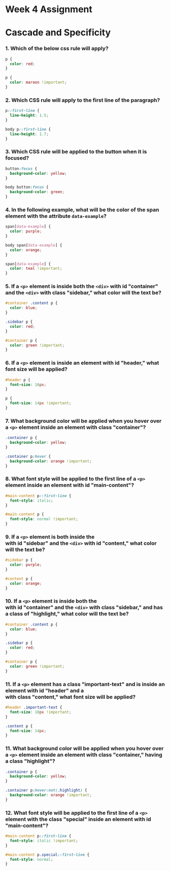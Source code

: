 # Week 4 Assignment

# Cascade and Specificity

### 1. Which of the below css rule will apply?

```css
p {
  color: red;
}

p {
  color: maroon !important;
}
```

### 2. Which CSS rule will apply to the first line of the paragraph?

```css
p::first-line {
  line-height: 1.5;
}

body p::first-line {
  line-height: 1.7;
}
```

### 3. Which CSS rule will be applied to the button when it is focused?

```css
button:focus {
  background-color: yellow;
}

body button:focus {
  background-color: green;
}
```

### 4. In the following example, what will be the color of the span element with the attribute `data-example`?

```css
span[data-example] {
  color: purple;
}

body span[data-example] {
  color: orange;
}

span[data-example] {
  color: teal !important;
}
```

### 5. If a `<p>` element is inside both the `<div>` with id "container" and the `<div>` with class "sidebar," what color will the text be?

```css
#container .content p {
  color: blue;
}

.sidebar p {
  color: red;
}

#container p {
  color: green !important;
}
```

### 6. If a `<p>` element is inside an element with id "header," what font size will be applied?

```css
#header p {
  font-size: 16px;
}

p {
  font-size: 14px !important;
}
```

### 7. What background color will be applied when you hover over a `<p>` element inside an element with class "container"?

```css
.container p {
  background-color: yellow;
}

.container p:hover {
  background-color: orange !important;
}
```

### 8. What font style will be applied to the first line of a `<p>` element inside an element with id "main-content"?

```css
#main-content p::first-line {
  font-style: italic;
}

#main-content p {
  font-style: normal !important;
}
```

### 9. If a `<p>` element is both inside the <div> with id "sidebar" and the `<div>` with id "content," what color will the text be?

```css
#sidebar p {
  color: purple;
}

#content p {
  color: orange;
}
```

### 10. If a `<p>` element is inside both the <div> with id "container" and the `<div>` with class "sidebar," and has a class of "highlight," what color will the text be?

```css
#container .content p {
  color: blue;
}

.sidebar p {
  color: red;
}

#container p {
  color: green !important;
}
```

### 11. If a `<p>` element has a class "important-text" and is inside an element with id "header" and a <div> with class "content," what font size will be applied?

```css
#header .important-text {
  font-size: 18px !important;
}

.content p {
  font-size: 14px;
}
```

### 11. What background color will be applied when you hover over a `<p>` element inside an element with class "container," having a class "highlight"?

```css
.container p {
  background-color: yellow;
}

.container p:hover:not(.highlight) {
  background-color: orange !important;
}
```

### 12. What font style will be applied to the first line of a `<p>` element with the class "special" inside an element with id "main-content"?

```css
#main-content p::first-line {
  font-style: italic !important;
}

#main-content p.special::first-line {
  font-style: normal;
}
```
